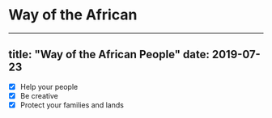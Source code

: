 # Way of the African
---
title: "Way of the African People"
date: 2019-07-23
---

- [x] Help your people
- [x] Be creative
- [x] Protect your families and lands
